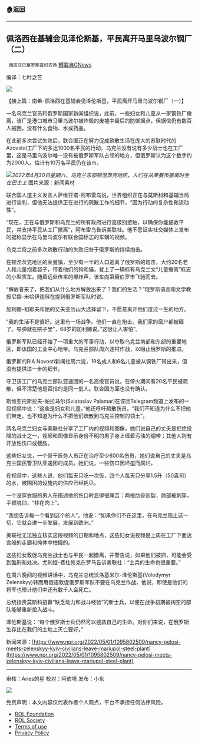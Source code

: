 ###  [:house:返回](README.md)
---


## 佩洛西在基辅会见泽伦斯基，平民离开马里乌波尔钢厂（二）
` 西班牙巴塞罗那喜悦农场` [轉載自GNews](https://gnews.org/zh-hans/2462224/)

编译：七叶之芒
 
![](https://assets.gnews.org/wp-content/uploads/2022/05/xin_png.001-1-1280x140-1.jpg)
 
【接上篇：南希-佩洛西在基辅会见泽伦斯基，平民离开马里乌波尔钢厂（一）】
 
一名乌克兰官员和俄罗斯国家新闻组织说，此前，一些妇女和儿童从一家钢铁厂撤离，该厂是港口城市马里乌波尔被炸毁的废墟中最后的防御据点，但据信仍有数百人被困，没有什么食物、水或药品。
 
在此前多次尝试失败后，联合国正在努力促成疏散生活在庞大的苏联时代的Azovstal工厂下的多达1000名平民的行动。乌克兰没有说有多少战士也在工厂里，这是马里乌波尔唯一没有被俄罗斯军队占领的地方，但俄罗斯认为这个数字约为2000人。估计有10万名平民仍在该市。
 
![](https://assets.gnews.org/wp-content/uploads/2022/05/image-242-edited.png)*2022年4月30日星期六，乌克兰东部顿涅茨克地区，人们在从莱曼市撤离时坐在巴士上*
图片来源：新闻素材

联合国人道主义发言人萨维亚诺-阿布雷乌说，世界组织正在与莫斯科和基辅当局进行谈判，但他无法提供正在进行的疏散工作的细节，“因为行动的复杂性和流动性”。
 
“现在，正在与俄罗斯和乌克兰的所有政府进行高级别接触，以确保你能拯救平民，并支持平民从工厂撤离”，阿布雷乌告诉美联社。他不愿证实社交媒体上发布的据称显示在马里乌波尔有联合国标志的车辆的视频。
 
乌克兰将之前多次疏散行动的失败归咎于俄罗斯的持续炮击。
 
在顿涅茨克地区的莱曼镇，至少有一半的人口逃离了俄罗斯的炮击，大约20名老人和儿童抱着袋子，带着他们的狗和猫，登上了一辆标有乌克兰文“儿童撤离”标志的小型货车。随着远处传来的爆炸声，该车向第聂伯罗市飞驰而去。
 
“解放者来了，把我们从什么地方解放出来了？我们的生活？”俄罗斯语言和文学教授尼娜-米哈伊连科在提到俄罗斯军队时说。
 
加利娜-祖耶夫和她的丈夫亚历山大选择留下，不愿意离开他们度过一生的地方。
 
“我的生活不是很好。这里有一场战争。他们一直在炮击。我们家的窗户都被砸了。导弹就在院子里”，68岁的加利娜说。”这很让人害怕”。
 
俄罗斯军队已经开始了一项重大的军事行动，以夺取乌克兰南部和东部的重要地区，即该国的工业中心地带。乌克兰部队周六逐村作战，以阻止俄罗斯的推进。
 
俄罗斯的RIA Novosti新闻社周六说，19名成人和6名儿童被从钢铁厂带出来，但没有提供进一步的细节。
 
守卫该工厂的乌克兰部队亚速团的一名高级官员说，在停火期间有20名平民被疏散，但不清楚他是否指的是同一批人。联合国方面也没有确认。
 
斯维亚托斯拉夫-帕拉马尔(Sviatoslav Palamar)在该团Telegram频道上发布的一段视频中说：“这些是妇女和儿童。”他还呼吁疏散伤员。“我们不知道为什么不把他们带走，也不知道为什么不把他们疏散到乌克兰控制的领土”。
 
两名乌克兰妇女与美联社分享了工厂内的视频和图像，她们说自己的丈夫是拒绝投降的战士之一，视频和图像显示身份不明的男子身上缠着污浊的绷带；其他人则有开放性伤口或截肢。
 
这些妇女说，一个骨干医务人员正在治疗至少600名伤员，她们说自己的丈夫是乌克兰国民警卫队亚速团的成员。她们说，一些伤口因坏疽而腐烂。
 
在视频中，这些人说，他们每天只吃一次饭，四个人每天只分享1.5升（50盎司）的水，被围困的设施内的供应已经耗尽。
 
一个没穿衣服的男人在描述他的伤口时显得很痛苦：两根肋骨断裂，肺部被刺穿，手臂脱臼，“挂在肉上”。
 
“我想告诉每一个看到这个的人”。他说：“如果你们不在这里，在乌克兰阻止这一切，它就会进一步发展，发展到欧洲。”
 
美联社无法独立核实这段视频的日期和地点，这些妇女说视频是上周在工厂下面迷宫般的走廊和掩体中拍摄的。
 
这些妇女敦促乌克兰战士也与平民一起撤离，并警告说，如果他们被抓，可能会受到酷刑和处决。尤利娅-费杜修克在罗马告诉美联社：“士兵的生命也很重要。”
 
在周六晚间的视频讲话中，乌克兰总统沃洛基米尔-泽伦斯基(Volodymyr Zelenskyy)转而用俄语敦促俄罗斯军队不要在乌克兰作战，他说，即使是他们的将军也预计他们中还有数千人会死亡。
 
总统指责莫斯科招募“缺乏动力和战斗经验”的新士兵，以便在战争初期被掏空的部队能够重新投入战斗。
 
泽伦斯基说：“每个俄罗斯士兵仍然可以拯救自己的生命。对你们来说，在俄罗斯生存比在我们的土地上灭亡要好。”
 
新闻来源：[https://www.npr.org/2022/05/01/1095802509/nancy-pelosi-meets-zelenskyy-kyiv-civilians-leave-mariupol-steel-plant](https://www.npr.org/2022/05/01/1095802509/nancy-pelosi-meets-zelenskyy-kyiv-civilians-leave-mariupol-steel-plant)
 
* * *
 
审核：Aries的星
校对：阿伯塔
发布：小东
 
![](https://assets.gnews.org/wp-content/uploads/2022/05/GNEWS_CH.-1-3-1.jpeg)

免责声明：本文内容仅代表作者个人观点，平台不承担任何法律风险。
  
- [ROL Foundation](https://rolfoundation.org/)
- [ROL Society](https://rolsociety.org/)
- [Terms of use](https://gnews.org/terms-of-use-3/)
- [Privacy Policy](https://gnews.org/privacy-policy/)
